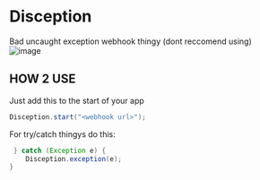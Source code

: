 # Disception
Bad uncaught exception webhook thingy (dont reccomend using)
<br>
![image](https://user-images.githubusercontent.com/89894310/202869463-89a59d4a-cb4e-4b14-9302-6ba365353271.png)
<br>
## HOW 2 USE
Just add this to the start of your app
```java
Disception.start("<webhook url>");
```

For try/catch thingys do this:
```java
 } catch (Exception e) {
    Disception.exception(e);
}
```

